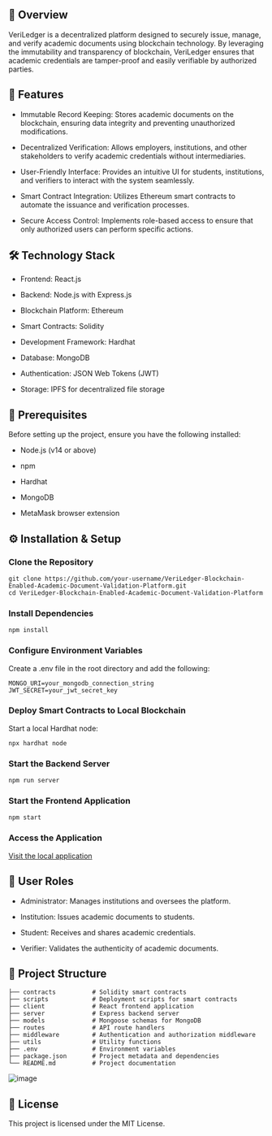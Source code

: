 ## 📄 Overview
VeriLedger is a decentralized platform designed to securely issue, manage, and verify academic documents using blockchain technology. By leveraging the immutability and transparency of blockchain, VeriLedger ensures that academic credentials are tamper-proof and easily verifiable by authorized parties.

## 🚀 Features
- Immutable Record Keeping: Stores academic documents on the blockchain, ensuring data integrity and preventing unauthorized modifications.

- Decentralized Verification: Allows employers, institutions, and other stakeholders to verify academic credentials without intermediaries.

- User-Friendly Interface: Provides an intuitive UI for students, institutions, and verifiers to interact with the system seamlessly.

- Smart Contract Integration: Utilizes Ethereum smart contracts to automate the issuance and verification processes.

- Secure Access Control: Implements role-based access to ensure that only authorized users can perform specific actions.

## 🛠️ Technology Stack

- Frontend: React.js

- Backend: Node.js with Express.js

- Blockchain Platform: Ethereum

- Smart Contracts: Solidity

- Development Framework: Hardhat

- Database: MongoDB

- Authentication: JSON Web Tokens (JWT)

- Storage: IPFS for decentralized file storage

## 🧰 Prerequisites
Before setting up the project, ensure you have the following installed:

- Node.js (v14 or above)

- npm

- Hardhat

- MongoDB

- MetaMask browser extension

## ⚙️ Installation & Setup

### Clone the Repository

```
git clone https://github.com/your-username/VeriLedger-Blockchain-Enabled-Academic-Document-Validation-Platform.git
cd VeriLedger-Blockchain-Enabled-Academic-Document-Validation-Platform
```

### Install Dependencies

```
npm install
```

### Configure Environment Variables
Create a .env file in the root directory and add the following:
```
MONGO_URI=your_mongodb_connection_string
JWT_SECRET=your_jwt_secret_key
```

### Deploy Smart Contracts to Local Blockchain
Start a local Hardhat node:
```
npx hardhat node
```

### Start the Backend Server
```
npm run server
```

### Start the Frontend Application
```
npm start
```

### Access the Application
[Visit the local application](http://localhost:3000)



## 👥 User Roles
- Administrator: Manages institutions and oversees the platform.

- Institution: Issues academic documents to students.

- Student: Receives and shares academic credentials.

- Verifier: Validates the authenticity of academic documents.

## 📂 Project Structure
```
├── contracts          # Solidity smart contracts
├── scripts            # Deployment scripts for smart contracts
├── client             # React frontend application
├── server             # Express backend server
├── models             # Mongoose schemas for MongoDB
├── routes             # API route handlers
├── middleware         # Authentication and authorization middleware
├── utils              # Utility functions
├── .env               # Environment variables
├── package.json       # Project metadata and dependencies
└── README.md          # Project documentation
```
 ![image](https://github.com/user-attachments/assets/f003d5f7-d8e0-49a2-bb51-534bc4481e51)
## 📄 License
This project is licensed under the MIT License.
